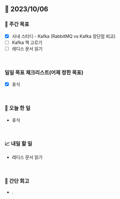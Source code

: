 ## 📅 2023/10/06


### 👏 주간 목표

- [x] 사내 스터디 - Kafka (RabbitMQ vs Kafka 장단점 비교)
- [ ] Kafka 책 고르기
- [ ] 레디스 문서 읽기

<br/>

### 일일 목표 체크리스트(어제 정한 목표)
 
- [x] 휴식
  
<br/>

### 💯 오늘 한 일

- 휴식

<br/>

### 📈 내일 할 일

- 레디스 문서 읽기

<br/>

### 🤔 간단 회고

- . 
 
